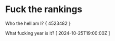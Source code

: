 # Fuck the rankings

Who the hell am I?
{ 4523482 }

What fucking year is it?
[ 2024-10-25T19:00:00Z ]
